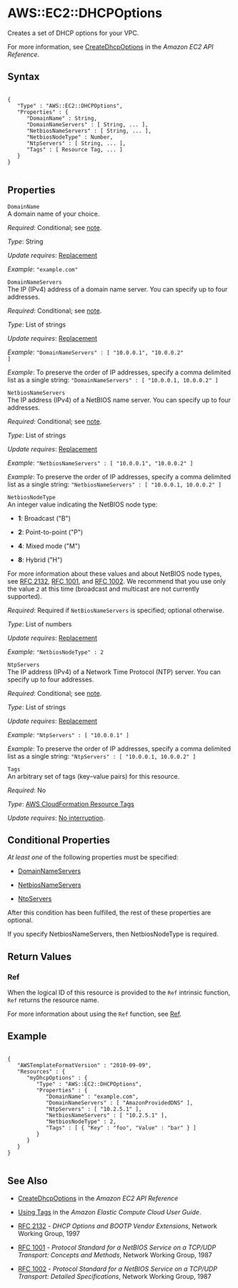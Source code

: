 AWS::EC2::DHCPOptions
=====================

Creates a set of DHCP options for your VPC.

For more information, see [CreateDhcpOptions](http://docs.aws.amazon.com/AWSEC2/latest/APIReference/ApiReference-query-CreateDhcpOptions.html) in the *Amazon EC2 API Reference*.

Syntax
------

``` {.programlisting}
      
{
   "Type" : "AWS::EC2::DHCPOptions",
   "Properties" : {
      "DomainName" : String,
      "DomainNameServers" : [ String, ... ],
      "NetbiosNameServers" : [ String, ... ],
      "NetbiosNodeType" : Number,
      "NtpServers" : [ String, ... ],
      "Tags" : [ Resource Tag, ... ]
   }
}     
    
```

Properties
----------

 `DomainName`   
A domain name of your choice.

*Required*: Conditional; see [note](aws-resource-ec2-dhcp-options.html#dhcp-options-conditional-note "Conditional Properties").

*Type*: String

*Update requires*: [Replacement](using-cfn-updating-stacks-update-behaviors.html#update-replacement)

*Example*: `"example.com"`

 `DomainNameServers`   
The IP (IPv4) address of a domain name server. You can specify up to four addresses.

*Required*: Conditional; see [note](aws-resource-ec2-dhcp-options.html#dhcp-options-conditional-note "Conditional Properties").

*Type*: List of strings

*Update requires*: [Replacement](using-cfn-updating-stacks-update-behaviors.html#update-replacement)

*Example*: `"DomainNameServers" : [ "10.0.0.1", "10.0.0.2"                   ]`

*Example*: To preserve the order of IP addresses, specify a comma delimited list as a single string: `"DomainNameServers" : [ "10.0.0.1, 10.0.0.2" ]`

 `NetbiosNameServers`   
The IP address (IPv4) of a NetBIOS name server. You can specify up to four addresses.

*Required*: Conditional; see [note](aws-resource-ec2-dhcp-options.html#dhcp-options-conditional-note "Conditional Properties").

*Type*: List of strings

*Update requires*: [Replacement](using-cfn-updating-stacks-update-behaviors.html#update-replacement)

*Example*: `"NetbiosNameServers" : [ "10.0.0.1", "10.0.0.2" ]`

*Example*: To preserve the order of IP addresses, specify a comma delimited list as a single string: `"NetbiosNameServers" : [ "10.0.0.1, 10.0.0.2" ]`

 `NetbiosNodeType`   
An integer value indicating the NetBIOS node type:

-   **1**: Broadcast ("B")

-   **2**: Point-to-point ("P")

-   **4**: Mixed mode ("M")

-   **8**: Hybrid ("H")

For more information about these values and about NetBIOS node types, see [RFC 2132](http://www.ietf.org/rfc/rfc2132.txt), [RFC 1001](http://tools.ietf.org/rfc/rfc1001.txt), and [RFC 1002](http://tools.ietf.org/rfc/rfc1002.txt). We recommend that you use only the value `2` at this time (broadcast and multicast are not currently supported).

*Required*: Required if `NetBiosNameServers` is specified; optional otherwise.

*Type*: List of numbers

*Update requires*: [Replacement](using-cfn-updating-stacks-update-behaviors.html#update-replacement)

*Example*: `"NetbiosNodeType" : 2`

 `NtpServers`   
The IP address (IPv4) of a Network Time Protocol (NTP) server. You can specify up to four addresses.

*Required*: Conditional; see [note](aws-resource-ec2-dhcp-options.html#dhcp-options-conditional-note "Conditional Properties").

*Type*: List of strings

*Update requires*: [Replacement](using-cfn-updating-stacks-update-behaviors.html#update-replacement)

*Example*: `"NtpServers" : [ "10.0.0.1" ]`

*Example*: To preserve the order of IP addresses, specify a comma delimited list as a single string: `"NtpServers" : [ "10.0.0.1, 10.0.0.2" ]`

 `Tags`   
An arbitrary set of tags (key–value pairs) for this resource.

*Required*: No

*Type*: [AWS CloudFormation Resource Tags](aws-properties-resource-tags.html "AWS CloudFormation Resource Tags Type")

*Update requires*: [No interruption](using-cfn-updating-stacks-update-behaviors.html#update-no-interrupt).

Conditional Properties
----------------------

*At least one* of the following properties must be specified:

-   [DomainNameServers](aws-resource-ec2-dhcp-options.html#cfn-ec2-dhcpoptions-domainnameservers)

-   [NetbiosNameServers](aws-resource-ec2-dhcp-options.html#cfn-ec2-dhcpoptions-netbiosnameservers)

-   [NtpServers](aws-resource-ec2-dhcp-options.html#cfn-ec2-dhcpoptions-ntpservers)

After this condition has been fulfilled, the rest of these properties are optional.

If you specify NetbiosNameServers, then NetbiosNodeType is required.

Return Values
-------------

### Ref

When the logical ID of this resource is provided to the `Ref` intrinsic function, `Ref` returns the resource name.

For more information about using the `Ref` function, see [Ref](intrinsic-function-reference-ref.html "Ref").

Example
-------

``` {.programlisting}
      
{
   "AWSTemplateFormatVersion" : "2010-09-09",
   "Resources" : {
      "myDhcpOptions" : {
         "Type" : "AWS::EC2::DHCPOptions",
         "Properties" : {
            "DomainName" : "example.com",
            "DomainNameServers" : [ "AmazonProvidedDNS" ],
            "NtpServers" : [ "10.2.5.1" ],
            "NetbiosNameServers" : [ "10.2.5.1" ],
            "NetbiosNodeType" : 2,
            "Tags" : [ { "Key" : "foo", "Value" : "bar" } ]
         }
      }
   }
}
    
```

See Also
--------

-   [CreateDhcpOptions](http://docs.aws.amazon.com/AWSEC2/latest/APIReference/ApiReference-query-CreateDhcpOptions.html) in the *Amazon EC2 API Reference*

-   [Using Tags](http://docs.aws.amazon.com/AWSEC2/latest/DeveloperGuide/Using_Tags.html) in the *Amazon Elastic Compute Cloud User Guide*.

-   [RFC 2132](http://www.ietf.org/rfc/rfc2132.txt) - *DHCP Options and BOOTP Vendor Extensions*, Network Working Group, 1997

-   [RFC 1001](http://tools.ietf.org/rfc/rfc1001.txt) - *Protocol Standard for a NetBIOS Service on a TCP/UDP Transport: Concepts and Methods*, Network Working Group, 1987

-   [RFC 1002](http://tools.ietf.org/rfc/rfc1002.txt) - *Protocol Standard for a NetBIOS Service on a TCP/UDP Transport: Detailed Specifications*, Network Working Group, 1987


